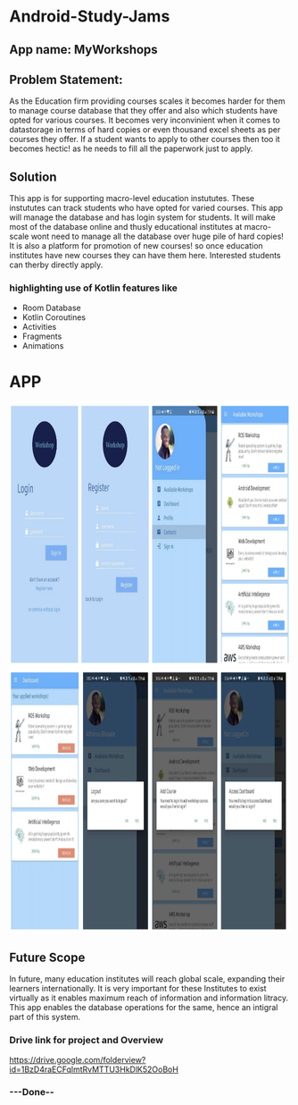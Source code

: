 


# Android-Study-Jams

## App name: MyWorkshops

## Problem Statement:
As the Education firm providing courses scales it becomes harder for them to manage course database that they offer and also which students have opted for various courses. It becomes very inconvinient when it comes to datastorage in terms of hard copies or even thousand excel sheets as per courses they offer.
If a student wants to apply to other courses then too it becomes hectic! as he needs to fill all the paperwork just to apply.

## Solution
This app is for supporting macro-level education instututes. These instututes can track students who have opted for varied courses. This app will manage the database and has login system for students. It will make most of the database online and thusly educational institutes at macro-scale wont need to manage all the database over huge pile of hard copies! 
It is also a platform for promotion of new courses! so once education institutes have new courses they can have them here. Interested students can therby directly apply.


### highlighting use of Kotlin features like
- Room Database
- Kotlin Coroutines
- Activities
- Fragments
- Animations

# APP

<p align="center"><img src="app/Images/Screenshot%202022-01-09%20at%204.34.39%20PM.png" alt="Whole app screens images" width="1340" height="950"/> 
  
  
## Future Scope
In future, many education institutes will reach global scale, expanding their learners internationally. It is very important for these Institutes to exist virtually as it enables maximum reach of information and information litracy. This app enables the database operations for the same, hence an intigral part of this system.
  
### Drive link for project and Overview 
  https://drive.google.com/folderview?id=1BzD4raECFqlmtRvMTTU3HkDlK52OoBoH

### ---Done--


